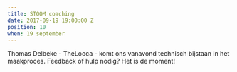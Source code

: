 ```yaml
---
title: STOOM coaching
date: 2017-09-19 19:00:00 Z
position: 10
when: 19 september
---
```


Thomas Delbeke - TheLooca - komt ons vanavond technisch bijstaan in het maakproces. 
Feedback of hulp nodig? Het is de moment!